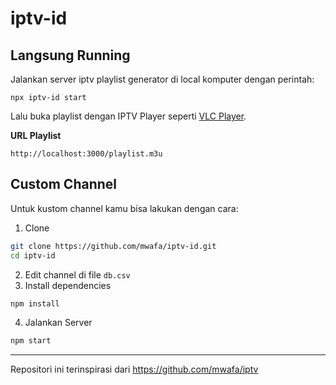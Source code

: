 # iptv-id

## Langsung Running

Jalankan server iptv playlist generator di local komputer dengan perintah:

```
npx iptv-id start
```

Lalu buka playlist dengan IPTV Player seperti [VLC Player](https://www.videolan.org/vlc/).

**URL Playlist**

```url
http://localhost:3000/playlist.m3u
```

## Custom Channel

Untuk kustom channel kamu bisa lakukan dengan cara:

1. Clone

```sh
git clone https://github.com/mwafa/iptv-id.git
cd iptv-id
```

2. Edit channel di file `db.csv`
3. Install dependencies

```sh
npm install
```

4. Jalankan Server

```sh
npm start
```

---

Repositori ini terinspirasi dari https://github.com/mwafa/iptv
